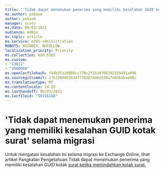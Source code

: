 ```yaml
---
title: "'Tidak dapat menemukan penerima yang memiliki kesalahan GUID kotak surat' selama migrasi"
ms.author: pebaum
author: pebaum
manager: scotv
ms.date: 09/03/2021
audience: Admin
ms.topic: article
ms.service: o365-administration
ROBOTS: NOINDEX, NOFOLLOW
localization_priority: Priority
ms.collection: Adm_O365
ms.custom:
- "13811"
- "3500008"
ms.openlocfilehash: f44b3fa3d988cc778c2f1539706292329491a996
ms.sourcegitcommit: 1761960d03b3df7783b744ee539a7e6dbabae90c
ms.translationtype: MT
ms.contentlocale: id-ID
ms.lasthandoff: 09/03/2021
ms.locfileid: "59316168"
---
```

# <a name="cannot-find-a-recipient-that-has-mailbox-guid-error-during-migration"></a>'Tidak dapat menemukan penerima yang memiliki kesalahan GUID kotak surat' selama migrasi

Untuk mengatasi kesalahan ini selama migrasi ke Exchange Online, lihat artikel Pangkalan Pengetahuan Tidak dapat menemukan penerima yang memiliki kesalahan GUID kotak [surat ketika memindahkan kotak surat.](https://docs.microsoft.com/exchange/troubleshoot/move-mailboxes/migrationpermanentexception-when-moving-mailboxes)